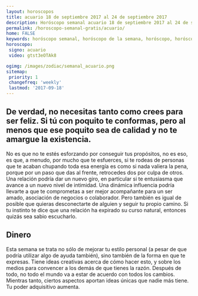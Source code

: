 ```yaml
---
layout: horoscopos
title: acuario 18 de septiembre 2017 al 24 de septiembre 2017 
description: Horóscopo semanal acuario 18 de septiembre 2017 al 24 de septiembre 2017. De verdad, no necesitas tanto como crees para ser feliz. Si tú con poquito te conformas, pero al menos que ese poquito sea de calidad y no te amargue la existencia.
permalink: /horoscopo-semanal-gratis/acuario/
home: FALSE
keywords: horóscopo semanal, horóscopo de la semana, horóscopo, horóscopo gratis,horóscopos, horóscopo esperanza gracia, horoscopos acuario la semana, horóscopos gratis, Tarot, Astrologia, Zodíaco, acuario, horoscopo gratis, semanal
horoscopo:
 signo: acuario
 video: gtst3eOTAk8

ogimg: /images/zodiac/semanal_acuario.png
sitemap:
 priority: 1
 changefreq: 'weekly'
 lastmod: '2017-09-18'
---
```




## De verdad, no necesitas tanto como crees para ser feliz. Si tú con poquito te conformas, pero al menos que ese poquito sea de calidad y no te amargue la existencia.

No es que no te estés esforzando por conseguir tus propósitos, no es eso, es que, a menudo, por mucho que te esfuerces, si te rodeas de personas que te acaban chupando toda esa energía es como si nada valiera la pena, porque por un paso que das al frente, retrocedes dos por culpa de otros.
Una relación podría dar un nuevo giro, en particular si te entusiasma que avance a un nuevo nivel de intimidad. Una dinámica influencia podría llevarte a que te comprometas a ser mejor acompañante para un ser amado, asociación de negocios o colaborador. Pero también es igual de posible que quieras desconectarte de alguien y seguir tu propio camino. Si tu instinto te dice que una relación ha expirado su curso natural, entonces quizás sea sabio escucharlo.    

## Dinero

Esta semana se trata no sólo de mejorar tu estilo personal (a pesar de que podría utilizar algo de ayuda también), sino también de la forma en que te expresas. Tiene ideas creativas acerca de cómo hacer esto, y sobre los medios para convencer a los demás de que tienes la razón. Después de todo, no todo el mundo va a estar de acuerdo con todos los cambios. Mientras tanto, ciertos aspectos aportan ideas únicas que nadie más tiene. Tu poder adquisitivo aumenta.
